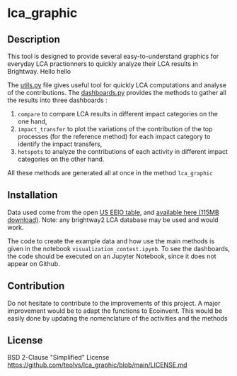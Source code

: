 # lca_graphic

## Description
This tool is designed to provide several easy-to-understand graphics for everyday LCA practionners to quickly analyze their LCA results in Brightway. 
Hello hello

The [utils.py](https://github.com/teolvs/lca_graphic/blob/main/utils.py) file gives useful tool for quickly LCA computations and analyse of the contributions.
The [dashboards.py](https://github.com/teolvs/lca_graphic/blob/main/dashboards.py) provides the methods to gather all the results into three dashboards :
1. ```compare``` to compare LCA results in different impact categories on the one hand,
2. ```impact_transfer``` to plot the variations of the contribution of the top processes (for the reference method) for each impact category to identify the impact transfers,
3. ```hotspots``` to analyze the contributions of each activity in different impact categories on the other hand.

All these methods are generated all at once in the method ```lca_graphic```


## Installation
Data used come from the open [US EEIO table](https://github.com/USEPA/USEEIO), and [available here (115MB download)](https://files.brightway.dev/visualization_example_data.zip). 
Note: any brightway2 LCA database may be used and would work.

The code to create the example data and how use the main methods is given in the notebook ``visualization_contest.ipynb``. To see the dashboards, the code should be executed on an Jupyter Notebook, since it does not appear on Github.

## Contribution
Do not hesitate to contribute to the improvements of this project.
A major improvement would be to adapt the functions to Ecoinvent. This would be easily done by updating the nomenclature of the activities and the methods

## License
BSD 2-Clause "Simplified" License <br>
https://github.com/teolvs/lca_graphic/blob/main/LICENSE.md
